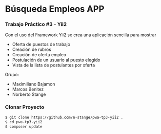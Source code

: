 
# Búsqueda Empleos APP
### Trabajo Práctico #3 - Yii2

Con el uso del Framework Yii2 se crea una aplicación sencilla para mostrar
  -  Oferta de puestos de trabajo
  -  Creación de rubros
  -  Creación de oferta empleo
  -  Postulación de un usuario al puesto elegido
  -  Vista de la lista de postulantes por oferta 
  
Grupo:
  - Maximiliano Bajamon
  - Marcos Benitez
  - Norberto Stange

### Clonar Proyecto
```sh
$ git clone https://github.com/n-stange/pwa-tp3-yii2 .
$ cd pwa-tp3-yii2
$ composer update
```
